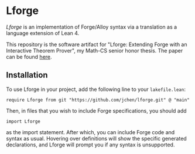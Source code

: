 # Lforge

_Lforge_ is an implementation of Forge/Alloy syntax via a translation as a language extension of Lean 4. 

This repository is the software artifact for "Lforge: Extending Forge with an Interactive Theorem Prover", my Math-CS senior honor thesis. The paper can be found [here](https://raw.githubusercontent.com/jchen/lforge/main/paper/paper.pdf). 

## Installation

To use Lforge in your project, add the following line to your `lakefile.lean`: 
```
require Lforge from git "https://github.com/jchen/lforge.git" @ "main"
```
Then, in files that you wish to include Forge specifications, you should add
```
import Lforge
```
as the import statement. After which, you can include Forge code and syntax as usual. Hovering over definitions will show the specific generated declarations, and Lforge will prompt you if any syntax is unsupported. 
